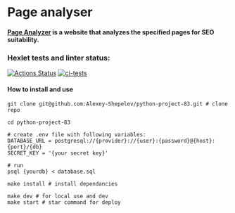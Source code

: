 # Page analyser

#### [Page Analyzer](https://python-project-83-production-fd23.up.railway.app/) is a website that analyzes the specified pages for SEO suitability.

### Hexlet tests and linter status:
[![Actions Status](https://github.com/Alexey-Shepelev/python-project-83/workflows/hexlet-check/badge.svg)](https://github.com/Alexey-Shepelev/python-project-83/actions)
[![ci-tests](https://github.com/Alexey-Shepelev/python-project-83/actions/workflows/ci-tests.yml/badge.svg)](https://github.com/Alexey-Shepelev/python-project-83/actions/workflows/ci-tests.yml)

#### How to install and use
```commandline
git clone git@github.com:Alexey-Shepelev/python-project-83.git # clone repo

cd python-project-83

# create .env file with following variables:
DATABASE_URL = postgresql://{provider}://{user}:{password}@{host}:{port}/{db}
SECRET_KEY = '{your secret key}'

# run
psql {yourdb} < database.sql

make install # install dependancies

make dev # for local use and dev
make start # star command for deploy
```